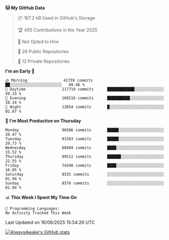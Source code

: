 <!--START_SECTION:waka-->
**🐱 My GitHub Data** 

> 📦 167.2 kB Used in GitHub's Storage 
 > 
> 🏆 495 Contributions in the Year 2025
 > 
> 🚫 Not Opted to Hire
 > 
> 📜 26 Public Repositories 
 > 
> 🔑 12 Private Repositories 
 > 
**I'm an Early 🐤** 

```text
🌞 Morning                41759 commits       ██░░░░░░░░░░░░░░░░░░░░░░░   09.46 % 
🌆 Daytime                217719 commits      ████████████░░░░░░░░░░░░░   49.33 % 
🌃 Evening                169216 commits      ██████████░░░░░░░░░░░░░░░   38.34 % 
🌙 Night                  12654 commits       █░░░░░░░░░░░░░░░░░░░░░░░░   02.87 % 
```
📅 **I'm Most Productive on Thursday** 

```text
Monday                   90366 commits       █████░░░░░░░░░░░░░░░░░░░░   20.47 % 
Tuesday                  91503 commits       █████░░░░░░░░░░░░░░░░░░░░   20.73 % 
Wednesday                68494 commits       ████░░░░░░░░░░░░░░░░░░░░░   15.52 % 
Thursday                 99512 commits       ██████░░░░░░░░░░░░░░░░░░░   22.55 % 
Friday                   74348 commits       ████░░░░░░░░░░░░░░░░░░░░░   16.85 % 
Saturday                 8555 commits        ░░░░░░░░░░░░░░░░░░░░░░░░░   01.94 % 
Sunday                   8570 commits        ░░░░░░░░░░░░░░░░░░░░░░░░░   01.94 % 
```


📊 **This Week I Spent My Time On** 

```text
💬 Programming Languages: 
No Activity Tracked This Week
```


 Last Updated on 16/06/2025 15:54:26 UTC
<!--END_SECTION:waka-->

[![AlwaysAwake's GitHub stats](https://github-readme-stats.vercel.app/api?username=AlwaysAwake&show_icons=true&theme=github_dark&count_private=true)](https://github.com/AlwaysAwake/AlwaysAwake)
